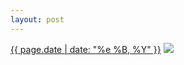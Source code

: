 ```yaml
---
layout: post
---
```


<p>
  <time><a href="/472">{{ page.date | date: "%e %B, %Y" }}</a></time>
  <a href="/472"><img src="{{ site.assets_url }}/472-640.jpg" srcset="{{ site.assets_url }}/472-1280.jpg 1280w, {{ site.assets_url }}/472-960.jpg 960w, {{ site.assets_url }}/472-640.jpg 640w, {{ site.assets_url }}/472-320.jpg 320w" sizes="(min-width: 700px) 50vw, calc(100vw - 2rem)" /></a>
</p>
